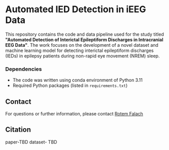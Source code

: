 # Automated IED Detection in iEEG Data

This repository contains the code and data pipeline used for the study titled **"Automated Detection of Interictal Epileptiform Discharges in Intracranial EEG Data"**. The work focuses on the development of a novel dataset and machine learning model for detecting interictal epileptiform discharges (IEDs) in epilepsy patients during non-rapid eye movement (NREM) sleep.


### Dependencies
- The code was written using conda environment of Python 3.11
- Required Python packages (listed in `requirements.txt`)



## Contact
For questions or further information, please contact [Rotem Falach](https://github.com/Falach)

## Citation
paper-TBD
dataset- TBD